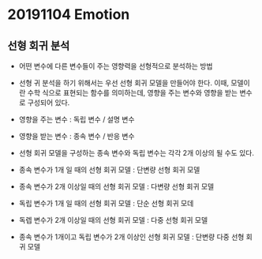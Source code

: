 20191104 Emotion
================

선형 회귀 분석
--------------
- 어떤 변수에 다른 변수들이 주는 영향력을 선형적으로 분석하는 방법
- 선형 귀 분석을 하기 위해서는 우선 선형 회귀 모델을 만들어야 한다. 이때, 모델이란 수학 식으로 표현되는 함수를 의미하는데, 영향을 주는 변수와 영향을 받는 변수로 구성되어 있다.

- 영향을 주는 변수 : 독립 변수 / 설명 변수
- 영향을 받는 변수 : 종속 변수 / 반응 변수

- 선형 회귀 모델을 구성하는 종속 변수와 독립 변수는 각각 2개 이상의 될 수도 있다.
 - 종속 변수가 1개 일 때의 선형 회귀 모델 : 단변량 선형 회귀 모델
 - 종속 변수가 2개 이상일 때의 선형 회귀 모델 : 다변량 선형 회귀 모델
 - 독립 변수가 1개 일 때의 선형 회귀 모델 : 단순 선형 회귀 모데
 - 독렙 변수가 2개 이상일 때의 선형 회귀 모델 : 다중 선형 회귀 모델
 - 종속 변수가 1개이고 독립 변수가 2개 이상인 선형 회귀 모델 : 단변량 다중 선형 회귀 모델
